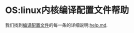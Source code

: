 # OS:linux内核编译配置文件帮助
我们找到[编译配置文件](https://github.com/ir193/tiny_linux/blob/master/myconfig2)的每一条的详细说明:[help.md](https://github.com/qibingbuso/os/blob/master/help.md).

